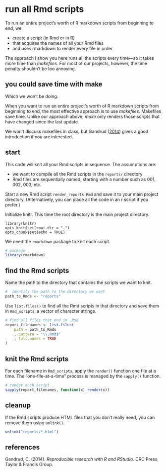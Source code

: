 
# run all Rmd scripts

To run an entire project’s worth of R markdown scripts from beginning to
end, we

  - create a script (in Rmd or in R)  
  - that acquires the names of all your Rmd files  
  - and uses rmarkdown to render every file in order

The approach I show you here runs all the scripts every time—so it takes
more time than *makefiles*. For most of our projects, however, the time
penalty shouldn’t be too annoying.

## you could save time with make

Which we won’t be doing.

When you want to run an entire project’s worth of R markdown scripts
from beginning to end, the most effective approach is to use
*makefiles*. Makefiles save time. Unlike our approach above, *make* only
renders those scripts that have changed since the last update.

We won’t discuss makefiles in class, but Gandrud
([2014](#ref-gandrud2014)) gives a good introduction if you are
interested.

## start

This code will knit all your Rmd scripts in sequence. The assumptions
are:

  - we want to compile all the Rmd scripts in the `reports/` directory
  - Rmd files are sequentially named, starting with a number such as
    001, 002, 003, etc.

Start a new Rmd script `render_reports.Rmd` and save it to your main
project directory. (Alternatively, you can place all the code in an r
script if you prefer.)

Initialize knitr. This time the root directory is the main project
directory.

    library(knitr)
    opts_knit$set(root.dir = ".")
    opts_chunk$set(echo = TRUE)

We need the `rmarkdown` package to knit each script.

``` r
# package
library(rmarkdown)
```

## find the Rmd scripts

Name the path to the directory that contains the scripts we want to
knit.

``` r
#  identify the path to the directory we want 
path_to_Rmds <- "reports"
```

Use `list.files()` to find all the Rmd scripts in that directory and
save them in `Rmd_scripts`, a vector of character strings.

``` r
# find all files that end in .Rmd
report_filenames <- list.files(
    path = path_to_Rmds
    , pattern = "\\.Rmd$"
    , full.names = TRUE
)
```

## knit the Rmd scripts

For each filename in `Rmd_scripts`, apply the `render()` function one
file at a time. The “one-file-at-a-time” process is managed by the
`sapply()` function.

``` r
# render each script
sapply(report_filenames, function(x) render(x))
```

## cleanup

If the Rmd scripts produce HTML files that you don’t really need, you
can remove them using `unlink()`.

``` r
unlink("reports/*.html")
```

## references

<div id="refs" class="references">

<div id="ref-gandrud2014">

Gandrud, C. (2014). *Reproducible research with R and RStudio*. CRC
Press, Taylor & Francis Group.

</div>

</div>
